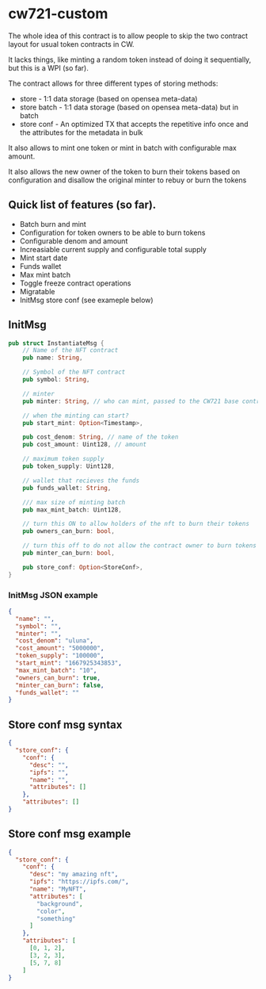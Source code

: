 # cw721-custom

The whole idea of this contract is to allow people to skip the two contract layout for usual token contracts in CW.

It lacks things, like minting a random token instead of doing it sequentially, but this is a WPI (so far).

The contract allows for three different types of storing methods:
* store - 1:1 data storage (based on opensea meta-data)
* store batch - 1:1 data storage (based on opensea meta-data) but in batch
* store conf - An optimized TX that accepts the repetitive info once and the attributes for the metadata in bulk

It also allows to mint one token or mint in batch with configurable max amount.

It also allows the new owner of the token to burn their tokens based on configuration
and disallow the original minter to rebuy or burn the tokens

## Quick list of features (so far).

* Batch burn and mint
* Configuration for token owners to be able to burn tokens
* Configurable denom and amount
* Increasiable current supply and configurable total supply
* Mint start date
* Funds wallet
* Max mint batch
* Toggle freeze contract operations
* Migratable
* InitMsg store conf (see exameple below)

## InitMsg

```Rust
pub struct InstantiateMsg {
    // Name of the NFT contract
    pub name: String,

    // Symbol of the NFT contract
    pub symbol: String,

    // minter
    pub minter: String, // who can mint, passed to the CW721 base contract

    // when the minting can start?
    pub start_mint: Option<Timestamp>,

    pub cost_denom: String, // name of the token
    pub cost_amount: Uint128, // amount

    // maximum token supply
    pub token_supply: Uint128,

    // wallet that recieves the funds
    pub funds_wallet: String,

    /// max size of minting batch
    pub max_mint_batch: Uint128,

    // turn this ON to allow holders of the nft to burn their tokens
    pub owners_can_burn: bool,

    // turn this off to do not allow the contract owner to burn tokens
    pub minter_can_burn: bool,

    pub store_conf: Option<StoreConf>,
}
```

### InitMsg JSON example

```JSON
{
  "name": "",
  "symbol": "",
  "minter": "",
  "cost_denom": "uluna",
  "cost_amount": "5000000",
  "token_supply": "100000",
  "start_mint": "1667925343853",
  "max_mint_batch": "10",
  "owners_can_burn": true,
  "minter_can_burn": false,
  "funds_wallet": ""
}
```

## Store conf msg syntax

```JSON
{
  "store_conf": {
    "conf": {
      "desc": "",
      "ipfs": "",
      "name": "",
      "attributes": []
    },
    "attributes": []
}
```

## Store conf msg example

```JSON
{
  "store_conf": {
    "conf": {
      "desc": "my amazing nft",
      "ipfs": "https://ipfs.com/",
      "name": "MyNFT",
      "attributes": [
        "background",
        "color",
        "something"
      ]
    },
    "attributes": [
      [0, 1, 2],
      [3, 2, 3],
      [5, 7, 8]
    ]
}
```